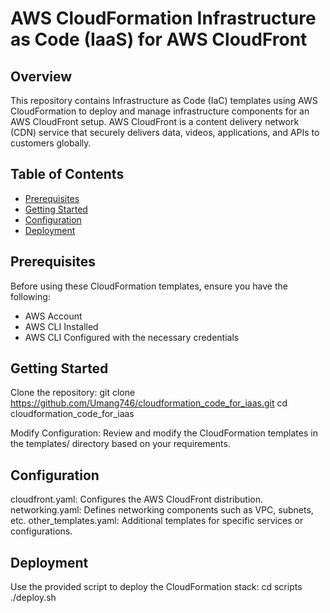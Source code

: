 # AWS CloudFormation Infrastructure as Code (IaaS) for AWS CloudFront

## Overview

This repository contains Infrastructure as Code (IaC) templates using AWS CloudFormation to deploy and manage infrastructure components for an AWS CloudFront setup. AWS CloudFront is a content delivery network (CDN) service that securely delivers data, videos, applications, and APIs to customers globally.

## Table of Contents

- [Prerequisites](#prerequisites)
- [Getting Started](#getting-started)
- [Configuration](#configuration)
- [Deployment](#deployment)


## Prerequisites

Before using these CloudFormation templates, ensure you have the following:

- AWS Account
- AWS CLI Installed
- AWS CLI Configured with the necessary credentials



## Getting Started

Clone the repository:
git clone https://github.com/Umang746/cloudformation_code_for_iaas.git
cd cloudformation_code_for_iaas

Modify Configuration:
Review and modify the CloudFormation templates in the templates/ directory based on your requirements.


## Configuration

cloudfront.yaml: Configures the AWS CloudFront distribution.
networking.yaml: Defines networking components such as VPC, subnets, etc.
other_templates.yaml: Additional templates for specific services or configurations.


## Deployment

Use the provided script to deploy the CloudFormation stack:
cd scripts
./deploy.sh
